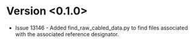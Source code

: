 # Version <0.1.0>

* Issue 13146 - Added find_raw_cabled_data.py to find files associated with the associated reference designator.